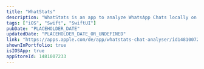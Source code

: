 ```yaml
---
title: "WhatStats"
description: "WhatStats is an app to analyze WhatsApp Chats locally on your device"
tags: ["iOS", "Swift", "SwiftUI"]
pubDate: "PLACEHOLDER_DATE"
updatedDate: "PLACEHOLDER_DATE_OR_UNDEFINED"
link: "https://apps.apple.com/de/app/whatstats-chat-analyser/id1481007233?l=en"
shownInPortfolio: true
isIOSApp: true
appStoreId: 1481007233
---
```


